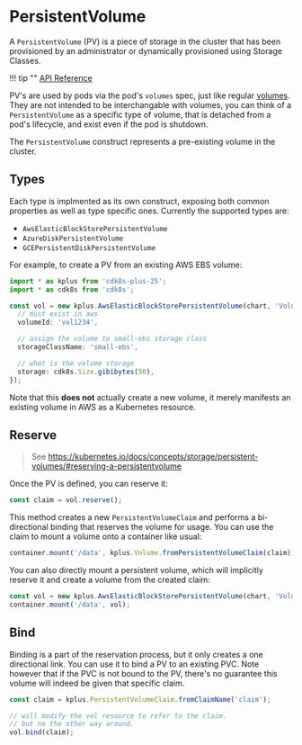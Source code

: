 # PersistentVolume

A `PersistentVolume` (PV) is a piece of storage in the cluster that has been provisioned by an administrator or dynamically provisioned using Storage Classes.

!!! tip ""
    [API Reference](../../reference/cdk8s-plus-25/typescript.md#persistent-volume)

PV's are used by pods via the pod's `volumes` spec, just like regular [volumes](./volume.md).
They are not intended to be interchangable with volumes, you can think of a `PersistentVolume`
as a specific type of volume, that is detached from a pod's lifecycle, and exist even if the pod is shutdown.

The `PersistentVolume` construct represents a pre-existing volume in the cluster.

## Types

Each type is implmented as its own construct, exposing both common properties as well as type
specific ones. Currently the supported types are:

- `AwsElasticBlockStorePersistentVolume`
- `AzureDiskPersistentVolume`
- `GCEPersistentDiskPersistentVolume`

For example, to create a PV from an existing AWS EBS volume:

```ts
import * as kplus from 'cdk8s-plus-25';
import * as cdk8s from 'cdk8s';

const vol = new kplus.AwsElasticBlockStorePersistentVolume(chart, 'Volume', {
  // must exist in aws
  volumeId: 'vol1234',

  // assign the volume to small-ebs storage class
  storageClassName: 'small-ebs',

  // what is the volume storage
  storage: cdk8s.Size.gibibytes(50),
});
```

Note that this **does not** actually create a new volume, it merely manifests an existing
volume in AWS as a Kubernetes resource.

## Reserve

> See https://kubernetes.io/docs/concepts/storage/persistent-volumes/#reserving-a-persistentvolume

Once the PV is defined, you can reserve it:

```ts
const claim = vol.reserve();
```

This method creates a new `PersistentVolumeClaim` and performs a
bi-directional binding that reserves the volume for usage.
You can use the claim to mount a volume onto a container like usual:

```ts
container.mount('/data', kplus.Volume.fromPersistentVolumeClaim(claim));
```

You can also directly mount a persistent volume, which will implicitly reserve it
and create a volume from the created claim:

```ts
const vol = new kplus.AwsElasticBlockStorePersistentVolume(chart, 'Volume', { volumeId: 'vol1234' });
container.mount('/data', vol);
```

## Bind

Binding is a part of the reservation process, but it only creates a one directional link.
You can use it to bind a PV to an existing PVC. Note however that if the PVC is not bound to the PV,
there's no guarantee this volume will indeed be given that specific claim.

```ts
const claim = kplus.PersistentVolumeClaim.fromClaimName('claim');

// will modify the vol resource to refer to the claim.
// but no the other way around.
vol.bind(claim);
```

